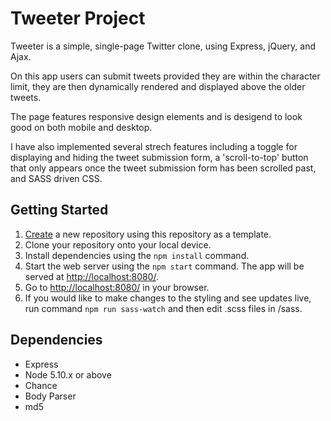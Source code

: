 # Tweeter Project

Tweeter is a simple, single-page Twitter clone, using Express, jQuery, and Ajax.

On this app users can submit tweets provided they are within the character limit, they are then dynamically rendered 
and displayed above the older tweets.

The page features responsive design elements and is desigend to look good on both mobile and desktop.

I have also implemented several strech features including a toggle for displaying and hiding the tweet submission form,
a 'scroll-to-top' button that only appears once the tweet submission form has been scrolled past, and SASS driven CSS.

## Getting Started

1. [Create](https://docs.github.com/en/repositories/creating-and-managing-repositories/creating-a-repository-from-a-template) a new repository using this repository as a template.
2. Clone your repository onto your local device.
3. Install dependencies using the `npm install` command.
3. Start the web server using the `npm start` command. The app will be served at <http://localhost:8080/>.
4. Go to <http://localhost:8080/> in your browser.
5. If you would like to make changes to the styling and see updates live, run command `npm run sass-watch` and then edit
.scss files in /sass.

## Dependencies

- Express
- Node 5.10.x or above
- Chance
- Body Parser
- md5

